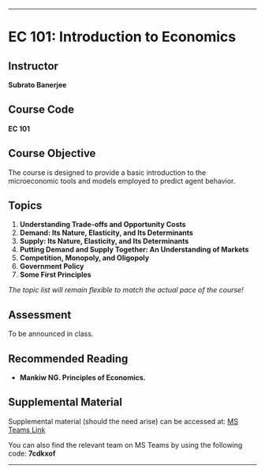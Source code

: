 

---

# EC 101: Introduction to Economics

## Instructor
**Subrato Banerjee**

## Course Code
**EC 101**

## Course Objective
The course is designed to provide a basic introduction to the microeconomic tools and models employed to predict agent behavior.

## Topics
1. **Understanding Trade-offs and Opportunity Costs**
2. **Demand: Its Nature, Elasticity, and Its Determinants**
3. **Supply: Its Nature, Elasticity, and Its Determinants**
4. **Putting Demand and Supply Together: An Understanding of Markets**
5. **Competition, Monopoly, and Oligopoly**
6. **Government Policy**
7. **Some First Principles**

*The topic list will remain flexible to match the actual pace of the course!*

## Assessment
To be announced in class.

## Recommended Reading
- **Mankiw NG. Principles of Economics.**

## Supplemental Material
Supplemental material (should the need arise) can be accessed at: [MS Teams Link](https://teams.microsoft.com/l/team/19%3a674a525247b4483e89f354b927db5cf4%40thread.tacv2/conversations?groupId=bcce9c6d-6ec9-4841-a23c74484f0a5ef6&tenantId=403ee5f4-55b3-45cd-8ae2-824be887a075)

You can also find the relevant team on MS Teams by using the following code:
**7cdkxof**

---

